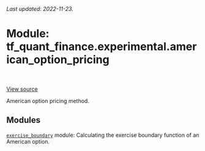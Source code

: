 <!--
This file is generated by a tool. Do not edit directly.
For open-source contributions the docs will be updated automatically.
-->

*Last updated: 2022-11-23.*

<div itemscope itemtype="http://developers.google.com/ReferenceObject">
<meta itemprop="name" content="tf_quant_finance.experimental.american_option_pricing" />
<meta itemprop="path" content="Stable" />
</div>

# Module: tf_quant_finance.experimental.american_option_pricing

<!-- Insert buttons and diff -->

<table class="tfo-notebook-buttons tfo-api" align="left">
</table>

<a target="_blank" href="https://github.com/google/tf-quant-finance/blob/master/tf_quant_finance/experimental/american_option_pricing/__init__.py">View source</a>



American option pricing method.



## Modules

[`exercise_boundary`](../../tf_quant_finance/experimental/american_option_pricing/exercise_boundary.md) module: Calculating the exercise boundary function of an American option.

